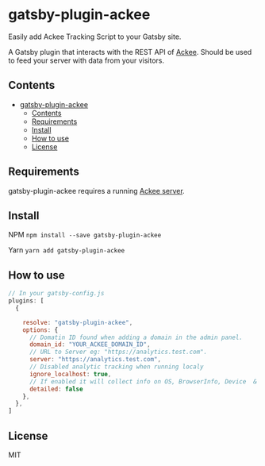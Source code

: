 # gatsby-plugin-ackee

Easily add Ackee Tracking Script to your Gatsby site.

A Gatsby plugin that interacts with the REST API of [Ackee](https://github.com/electerious/Ackee). Should be used to feed your server with data from your visitors.

## Contents

- [gatsby-plugin-ackee](#gatsby-plugin-ackee)
  - [Contents](#contents)
  - [Requirements](#requirements)
  - [Install](#install)
  - [How to use](#how-to-use)
  - [License](#license)

## Requirements

gatsby-plugin-ackee requires a running [Ackee server](https://github.com/electerious/Ackee).


## Install

NPM
`npm install --save gatsby-plugin-ackee`

Yarn
`yarn add gatsby-plugin-ackee`

## How to use

```javascript
// In your gatsby-config.js
plugins: [
  {

    resolve: "gatsby-plugin-ackee",
    options: {
      // Domatin ID found when adding a domain in the admin panel.
      domain_id: "YOUR_ACKEE_DOMAIN_ID",
      // URL to Server eg: "https://analytics.test.com".
      server: "https://analytics.test.com",
      // Disabled analytic tracking when running localy
      ignore_localhost: true,
      // If enabled it will collect info on OS, BrowserInfo, Device  & ScreenSize
      detailed: false
    },
  },
]
```

## License

MIT
